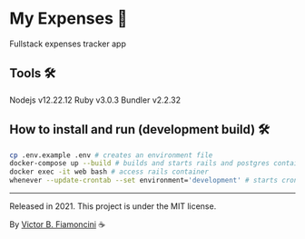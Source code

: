 # My Expenses 💸

Fullstack expenses tracker app

## Tools 🛠

Nodejs v12.22.12
Ruby v3.0.3
Bundler v2.2.32

## How to install and run (development build) 🛠

```bash
cp .env.example .env # creates an environment file
docker-compose up --build # builds and starts rails and postgres containers
docker exec -it web bash # access rails container
whenever --update-crontab --set environment='development' # starts cron jobs
```

----------
Released in 2021. This project is under the MIT license.

By [Victor B. Fiamoncini](https://github.com/Victor-Fiamoncini) ☕️
